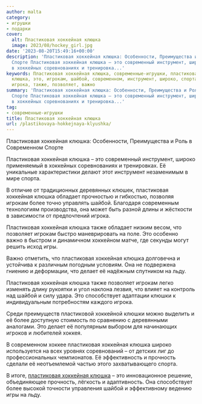 ```yaml
---
author: malta
category:
- игрушки
- подарки
cover:
  alt: Пластиковая хоккейная клюшка
  image: 2023/08/hockey_girl.jpg
date: '2023-08-20T15:49:16+00:00'
description: 'Пластиковая хоккейная клюшка: Особенности, Преимущества и Роль в Современном
  Спорте Пластиковая хоккейная клюшка – это современный инструмент, широко применяемый
  в хоккейных соревнованиях и тренировка...'
keywords: Пластиковая хоккейная клюшка, современные-игрушки, пластиковая, хоккейная,
  клюшка, это, игрокам, шайбой, современном, инструмент, широко, спорта, обладает,
  игрока, также, позволяет, важно
summary: 'Пластиковая хоккейная клюшка: Особенности, Преимущества и Роль в Современном
  Спорте Пластиковая хоккейная клюшка – это современный инструмент, широко применяемый
  в хоккейных соревнованиях и тренировка...'
tag:
- современные-игрушки
title: Пластиковая хоккейная клюшка
url: /plastikovaya-hokkejnaya-klyushka/
---
```


Пластиковая хоккейная клюшка: Особенности, Преимущества и Роль в Современном Спорте

Пластиковая хоккейная клюшка – это современный инструмент, широко применяемый в хоккейных соревнованиях и тренировках. Её уникальные характеристики делают этот инструмент незаменимым в мире спорта.

В отличие от традиционных деревянных клюшек, пластиковая хоккейная клюшка обладает прочностью и гибкостью, позволяя игрокам более точно управлять шайбой. Благодаря современным технологиям производства, она может быть разной длины и жёсткости в зависимости от предпочтений игрока.

Пластиковая хоккейная клюшка также обладает низким весом, что позволяет игрокам быстро маневрировать на поле. Это особенно важно в быстром и динамичном хоккейном матче, где секунды могут решить исход игры.

Важно отметить, что пластиковая хоккейная клюшка долговечна и устойчива к различным погодным условиям. Она не подвержена гниению и деформации, что делает её надёжным спутником на льду.

Пластиковая хоккейная клюшка также позволяет игрокам легко изменять длину рукоятки и угол наклона лезвия, что влияет на контроль над шайбой и силу удара. Это способствует адаптации клюшки к индивидуальным потребностям каждого игрока.

Среди преимуществ пластиковой хоккейной клюшки можно выделить и её более доступную стоимость по сравнению с деревянными аналогами. Это делает её популярным выбором для начинающих игроков и любителей хоккея.

В современном хоккее пластиковая хоккейная клюшка широко используется на всех уровнях соревнований – от детских лиг до профессиональных чемпионатов. Её эффективность и прочность сделали её неотъемлемой частью этого захватывающего спорта.

В итоге, [пластиковая хоккейная клюшка](https://vk.com/club160899501) – это инновационное решение, объединяющее прочность, лёгкость и адаптивность. Она способствует более высокой точности управления шайбой и эффективному ведению игры на льду.